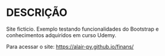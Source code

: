 # DESCRIÇÃO
Site ficticio.
Exemplo testando funcionalidades do Bootstrap e conhecimentos adquiridos em curso Udemy.

Para acessar o site:
https://alair-py.github.io/finans/


